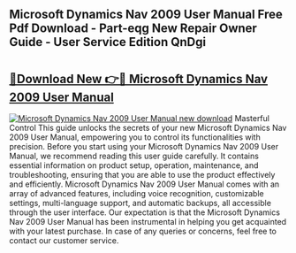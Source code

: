## Microsoft Dynamics Nav 2009 User Manual Free Pdf Download - Part-eqg New Repair Owner Guide - User Service Edition QnDgi

# <h2><a href="http://cf26363.oget.top/?id=Microsoft+Dynamics+Nav+2009+User+Manual">🔗Download New 👉🔴 Microsoft Dynamics Nav 2009 User Manual</a></h2>

[![Microsoft Dynamics Nav 2009 User Manual new download](https://i.imgur.com/5g1atiW.png)](http://cf26363.oget.top/?id=Microsoft+Dynamics+Nav+2009+User+Manual)
Masterful Control This guide unlocks the secrets of your new Microsoft Dynamics Nav 2009 User Manual, empowering you to control its functionalities with precision. Before you start using your Microsoft Dynamics Nav 2009 User Manual, we recommend reading this user guide carefully. It contains essential information on product setup, operation, maintenance, and troubleshooting, ensuring that you are able to use the product effectively and efficiently. Microsoft Dynamics Nav 2009 User Manual comes with an array of advanced features, including voice recognition, customizable settings, multi-language support, and automatic backups, all accessible through the user interface. Our expectation is that the Microsoft Dynamics Nav 2009 User Manual has been instrumental in helping you get acquainted with your latest purchase. In case of any queries or concerns, feel free to contact our customer service.
